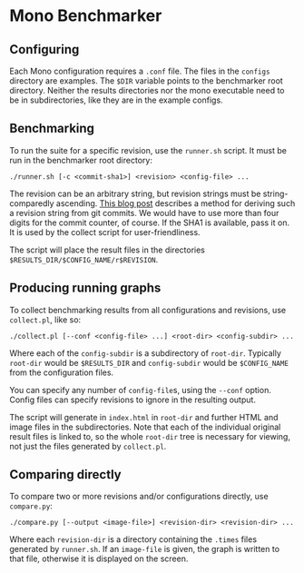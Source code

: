 # Mono Benchmarker

## Configuring

Each Mono configuration requires a `.conf` file.  The files in the `configs` directory are examples.  The `$DIR` variable points to the benchmarker root directory.  Neither the results directories nor the mono executable need to be in subdirectories, like they are in the example configs.

## Benchmarking

To run the suite for a specific revision, use the `runner.sh` script. It must be run in the benchmarker root directory:

    ./runner.sh [-c <commit-sha1>] <revision> <config-file> ...

The revision can be an arbitrary string, but revision strings must be string-comparedly ascending.  [This blog post](http://blog.marcingil.com/2011/11/creating-build-numbers-using-git-commits/) describes a method for deriving such a revision string from git commits.  We would have to use more than four digits for the commit counter, of course.  If the SHA1 is available, pass it on.  It is used by the collect script for user-friendliness.

The script will place the result files in the directories `$RESULTS_DIR/$CONFIG_NAME/r$REVISION`.

## Producing running graphs

To collect benchmarking results from all configurations and revisions, use `collect.pl`, like so:

    ./collect.pl [--conf <config-file> ...] <root-dir> <config-subdir> ...

Where each of the `config-subdir` is a subdirectory of `root-dir`.  Typically `root-dir` would be `$RESULTS_DIR` and `config-subdir` would be `$CONFIG_NAME` from the configuration files.

You can specify any number of `config-file`s, using the `--conf` option.  Config files can specify revisions to ignore in the resulting output.

The script will generate in `index.html` in `root-dir` and further HTML and image files in the subdirectories.  Note that each of the individual original result files is linked to, so the whole `root-dir` tree is necessary for viewing, not just the files generated by `collect.pl`.

## Comparing directly

To compare two or more revisions and/or configurations directly, use `compare.py`:

    ./compare.py [--output <image-file>] <revision-dir> <revision-dir> ...

Where each `revision-dir` is a directory containing the `.times` files generated by `runner.sh`.  If an `image-file` is given, the graph is written to that file, otherwise it is displayed on the screen.

